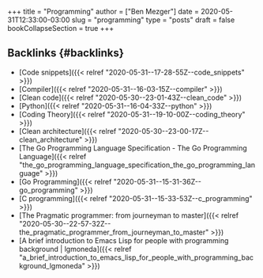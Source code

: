 +++
title = "Programming"
author = ["Ben Mezger"]
date = 2020-05-31T12:33:00-03:00
slug = "programming"
type = "posts"
draft = false
bookCollapseSection = true
+++

## Backlinks {#backlinks}

- [Code snippets]({{< relref "2020-05-31--17-28-55Z--code_snippets" >}})
- [Compiler]({{< relref "2020-05-31--16-03-15Z--compiler" >}})
- [Clean code]({{< relref "2020-05-30--23-01-43Z--clean_code" >}})
- [Python]({{< relref "2020-05-31--16-04-33Z--python" >}})
- [Coding Theory]({{< relref "2020-05-31--19-10-00Z--coding_theory" >}})
- [Clean architecture]({{< relref "2020-05-30--23-00-17Z--clean_architecture" >}})
- [The Go Programming Language Specification - The Go Programming Language]({{< relref "the_go_programming_language_specification_the_go_programming_language" >}})
- [Go Programming]({{< relref "2020-05-31--15-31-36Z--go_programming" >}})
- [C programming]({{< relref "2020-05-31--15-33-53Z--c_programming" >}})
- [The Pragmatic programmer: from journeyman to master]({{< relref "2020-05-30--22-57-32Z--the_pragmatic_programmer_from_journeyman_to_master" >}})
- [A brief introduction to Emacs Lisp for people with programming background | lgmoneda]({{< relref "a_brief_introduction_to_emacs_lisp_for_people_with_programming_background_lgmoneda" >}})
